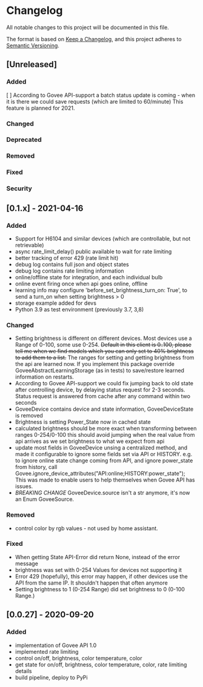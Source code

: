 # Changelog
All notable changes to this project will be documented in this file.

The format is based on [Keep a Changelog](https://keepachangelog.com/en/1.0.0/),
and this project adheres to [Semantic Versioning](https://semver.org/spec/v2.0.0.html).

## [Unreleased]
### Added
[ ] According to Govee API-support a batch status update is coming - when it is there we could save requests (which are limited to 60/minute)
  This feature is planned for 2021.
### Changed
### Deprecated
### Removed
### Fixed
### Security

## [0.1.x] - 2021-04-16
### Added
- Support for H6104 and similar devices (which are controllable, but not retrievable)
- async rate_limit_delay() public available to wait for rate limiting
- better tracking of error 429 (rate limit hit)
- debug log contains full json and object states
- debug log contains rate limiting information
- online/offline state for integration, and each individual bulb
- online event firing once when api goes online, offline
- learning info may configure 'before_set_brightness_turn_on: True', to send a turn_on when setting brightness > 0
- storage example added for devs
- Python 3.9 as test environment (previously 3.7, 3,8)

### Changed
- Setting brightness is different on different devices. Most devices use a Range of 0-100, some use 0-254.
  ~~Default in this client is 0..100, please tell me when we find models which you can only set to 40% brightness to add them to a list.~~
  The ranges for setting and getting brightness from the api are learned now. If you implement this package override GoveeAbstractLearningStorage (as in tests) to save/restore learned information on restarts.
- According to Govee API-support we could fix jumping back to old state after controlling device, 
  by delaying status request for 2-3 seconds. 
  Status request is answered from cache after any command within two seconds
- GoveeDevice contains device and state information, GoveeDeviceState is removed
- Brightness is setting Power_State now in cached state
- calculated brightness should be more exact when transforming between ranges 0-254/0-100
  this should avoid jumping when the real value from api arrives as we set brightness to what we expect from api
- update most fields in GoveeDevice unsing a centralized method, and made it configurable to ignore some fields set via API or HISTORY. e.g. to ignore online state change coming from API, and ignore power_state from history, call Govee.ignore_device_attributes("API:online;HISTORY:power_state"); This was made to enable users to help themselves when Govee API has issues.
- *BREAKING CHANGE* GoveeDevice.source isn't a str anymore, it's now an Enum GoveeSource.

### Removed
- control color by rgb values - not used by home assistant.
### Fixed
- When getting State API-Error did return None, instead of the error message
- brightness was set with 0-254 Values for devices not supporting it
- Error 429 (hopefully), this error may happen, if other devices use the API from the same IP. It shouldn't happen that often anymore
- Setting brightness to 1 (0-254 Range) did set brightness to 0 (0-100 Range.)

## [0.0.27] - 2020-09-20
### Added
- implementation of Govee API 1.0
- implemented rate limiting
- control on/off, brightness, color temperature, color
- get state for on/off, brightness, color temperature, color, rate limiting details
- build pipeline, deploy to PyPi

